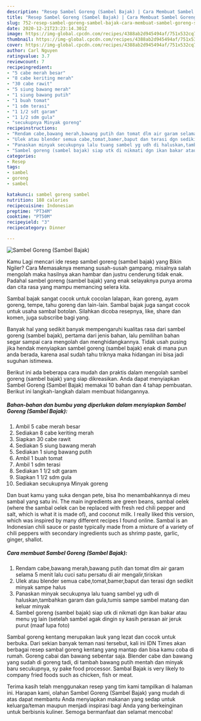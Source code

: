 ```yaml
---
description: "Resep Sambel Goreng (Sambel Bajak) | Cara Membuat Sambel Goreng (Sambel Bajak) Yang Lezat"
title: "Resep Sambel Goreng (Sambel Bajak) | Cara Membuat Sambel Goreng (Sambel Bajak) Yang Lezat"
slug: 752-resep-sambel-goreng-sambel-bajak-cara-membuat-sambel-goreng-sambel-bajak-yang-lezat
date: 2020-12-21T23:23:14.301Z
image: https://img-global.cpcdn.com/recipes/4388ab2d945494af/751x532cq70/sambel-goreng-sambel-bajak-foto-resep-utama.jpg
thumbnail: https://img-global.cpcdn.com/recipes/4388ab2d945494af/751x532cq70/sambel-goreng-sambel-bajak-foto-resep-utama.jpg
cover: https://img-global.cpcdn.com/recipes/4388ab2d945494af/751x532cq70/sambel-goreng-sambel-bajak-foto-resep-utama.jpg
author: Carl Nguyen
ratingvalue: 3.7
reviewcount: 7
recipeingredient:
- "5 cabe merah besar"
- "8 cabe keriting merah"
- "30 cabe rawit"
- "5 siung bawang merah"
- "1 siung bawang putih"
- "1 buah tomat"
- "1 sdm terasi"
- "1 1/2 sdt garam"
- "1 1/2 sdm gula"
- "secukupnya Minyak goreng"
recipeinstructions:
- "Rendam cabe,bawang merah,bawang putih dan tomat dlm air garam selama 5 menit lalu cuci satu persatu di air mengalir,tiriskan"
- "Ulek atau blender semua cabe,tomat,bamer,baput dan terasi dgn sedikit minyak sampe halus"
- "Panaskan minyak secukupnya lalu tuang sambel yg udh di haluskan,tambahkan garam dan gula,tumis sampe sambel matang dan keluar minyak"
- "Sambel goreng (sambel bajak) siap utk di nikmati dgn ikan bakar atau menu yg lain (setelah sambel agak dingin sy kasih perasan air jeruk purut (maaf lupa foto)"
categories:
- Resep
tags:
- sambel
- goreng
- sambel

katakunci: sambel goreng sambel 
nutrition: 188 calories
recipecuisine: Indonesian
preptime: "PT34M"
cooktime: "PT50M"
recipeyield: "3"
recipecategory: Dinner

---
```



![Sambel Goreng (Sambel Bajak)](https://img-global.cpcdn.com/recipes/4388ab2d945494af/751x532cq70/sambel-goreng-sambel-bajak-foto-resep-utama.jpg)

Kamu Lagi mencari ide resep sambel goreng (sambel bajak) yang Bikin Ngiler? Cara Memasaknya memang susah-susah gampang. misalnya salah mengolah maka hasilnya akan hambar dan justru cenderung tidak enak. Padahal sambel goreng (sambel bajak) yang enak selayaknya punya aroma dan cita rasa yang mampu memancing selera kita.

Sambal bajak sangat cocok untuk cocolan lalapan, ikan goreng, ayam goreng, tempe, tahu goreng dan lain-lain. Sambal bajak juga sangat cocok untuk usaha sambal botolan. Silahkan dicoba resepnya, like, share dan komen, juga subscribe bagi yang.

Banyak hal yang sedikit banyak mempengaruhi kualitas rasa dari sambel goreng (sambel bajak), pertama dari jenis bahan, lalu pemilihan bahan segar sampai cara mengolah dan menghidangkannya. Tidak usah pusing jika hendak menyiapkan sambel goreng (sambel bajak) enak di mana pun anda berada, karena asal sudah tahu triknya maka hidangan ini bisa jadi suguhan istimewa.


Berikut ini ada beberapa cara mudah dan praktis dalam mengolah sambel goreng (sambel bajak) yang siap dikreasikan. Anda dapat menyiapkan Sambel Goreng (Sambel Bajak) memakai 10 bahan dan 4 tahap pembuatan. Berikut ini langkah-langkah dalam membuat hidangannya.

<!--inarticleads1-->

##### Bahan-bahan dan bumbu yang diperlukan dalam menyiapkan Sambel Goreng (Sambel Bajak):

1. Ambil 5 cabe merah besar
1. Sediakan 8 cabe keriting merah
1. Siapkan 30 cabe rawit
1. Sediakan 5 siung bawang merah
1. Sediakan 1 siung bawang putih
1. Ambil 1 buah tomat
1. Ambil 1 sdm terasi
1. Sediakan 1 1/2 sdt garam
1. Siapkan 1 1/2 sdm gula
1. Sediakan secukupnya Minyak goreng


Dan buat kamu yang suka dengan pete, bisa lho menambahkannya di meu sambal yang satu ini. The main ingredients are green beans, sambal oelek (where the sambal oelek can be replaced with fresh red chili pepper and salt, which is what it is made of), and coconut milk. I really liked this version, which was inspired by many different recipes I found online. Sambal is an Indonesian chili sauce or paste typically made from a mixture of a variety of chili peppers with secondary ingredients such as shrimp paste, garlic, ginger, shallot. 

<!--inarticleads2-->

##### Cara membuat Sambel Goreng (Sambel Bajak):

1. Rendam cabe,bawang merah,bawang putih dan tomat dlm air garam selama 5 menit lalu cuci satu persatu di air mengalir,tiriskan
1. Ulek atau blender semua cabe,tomat,bamer,baput dan terasi dgn sedikit minyak sampe halus
1. Panaskan minyak secukupnya lalu tuang sambel yg udh di haluskan,tambahkan garam dan gula,tumis sampe sambel matang dan keluar minyak
1. Sambel goreng (sambel bajak) siap utk di nikmati dgn ikan bakar atau menu yg lain (setelah sambel agak dingin sy kasih perasan air jeruk purut (maaf lupa foto)


Sambal goreng kentang merupakan lauk yang lezat dan cocok untuk berbuka. Dari sekian banyak teman nasi tersebut, kali ini IDN Times akan berbagai resep sambal goreng kentang yang mantap dan bisa kamu coba di rumah. Goreng cabai dan bawang sebentar saja. Blender cabe dan bawang yang sudah di goreng tadi, di tambah bawang putih mentah dan minyak baru secukupnya, sy pake food processor. Sambal Bajak is very likely to company fried foods such as chicken, fish or meat. 

Terima kasih telah menggunakan resep yang tim kami tampilkan di halaman ini. Harapan kami, olahan Sambel Goreng (Sambel Bajak) yang mudah di atas dapat membantu Anda menyiapkan makanan yang sedap untuk keluarga/teman maupun menjadi inspirasi bagi Anda yang berkeinginan untuk berbisnis kuliner. Semoga bermanfaat dan selamat mencoba!
